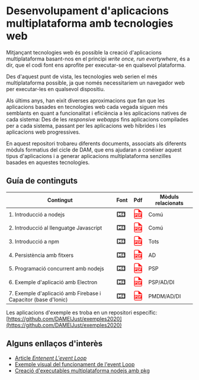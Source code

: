# Desenvolupament d'aplicacions multiplataforma amb tecnologies web

Mitjançant tecnologies web és possible la creació d'aplicacions multiplataforma basant-nos en el principi *write once, run evertywhere*, és a dir, que el codi font ens aprofite per executar-se en qualsevol plataforma.

Des d'aquest punt de vista, les tecnologies web serien el més multiplataforma possible, ja que només necessitariem un navegador web per executar-les en qualsevol dispositiu. 

Als últims anys, han eixit diverses aproximacions que fan que les aplicacions basades en tecnologies web cada vegada siguen més semblants en quant a funcionalitat i eficiència a les aplicacions natives de cada sistema: Des de les *responsive webapps* fins aplicacions compilades per a cada sistema, passant per les aplicacions web híbrides i les aplicacions web progressives.

En aquest repositori trobareu diferents documents, associats als diferents mòduls formatius del cicle de DAM, que ens ajudaran a conéixer aquest tipus d'aplicacions i a generar aplicacions multiplataforma senzilles basades en aquestes tecnologíes.

## Guía de continguts

| Contingut | Font | Pdf | Mòduls relacionats |
|-----------|------|-----|--------------------|
| 1. Introducció a nodejs | [![](img/md.png)](fonts/1_Nodejs-Intro.md) | [![](img/pdf.png)](pdf/) | Comú |
| 2. Introducció al llenguatge Javascript | [![](img/md.png)](fonts/2_intro-js.md) | [![](img/pdf.png)](pdf/2_intro-js.pdf) | Comú |
| 3. Introducció a npm | [![](img/md.png)](fonts/3_introNpm.md) | [![](img/pdf.png)](pdf/3_introNpm.pdf) | Tots |
| 4. Persistència amb fitxers | [![](img/md.png)](fonts/4_PersistenciaFitxersNode.md) | [![](img/pdf.png)](pdf/4_PersistenciaFitxersNode.pdf) | AD |
| 5. Programació concurrent amb nodejs | [![](img/md.png)](fonts/5_Concurrencia_nodejs.md) | [![](img/pdf.png)](pdf/5_Concurrencia_nodejs.pdf) | PSP |
| 6. Exemple d'aplicació amb Electron |  [![](img/md.png)](fonts/6_ExempleAppHTML5_AD.md ) | [![](img/pdf.png)](pdf/6_ExempleAppHTML5_AD.pdf) | PSP/AD/DI |
| 7. Exemple d'aplicació amb Firebase i Capacitor (base d'Ionic) |  [![](img/md.png)](fonts/7_Firebase_Capacitor.md ) | [![](img/pdf.png)](pdf/7_Firebase_Capacitor.pdf) | PMDM/AD/DI |

Les aplicacions d'exemple es troba en un repositori específic: [https://github.com/DAMElJust/exemples2020](https://github.com/DAMElJust/exemples2020)

## Alguns enllaços d'interès

* [Article *Entenent L'event Loop*](https://aprendiendo-nodejs.blogspot.com/2017/07/entendiendo-el-event-loop.html)
* [Exemple visual del funcionament de l'event Loop](https://dev.to/lydiahallie/javascript-visualized-event-loop-3dif)
* [Creació d'executables multiplataforma nodejs amb pkg](https://medium.com/@jamomani/run-node-app-as-single-executable-file-on-windows-mac-or-linux-d4e9a98ef6fd)


